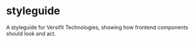 # styleguide

A styleguide for Versifit Technologies, showing how frontend components should look and act.